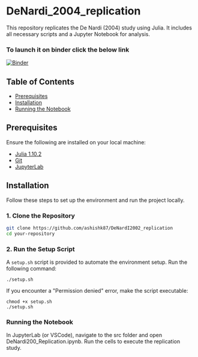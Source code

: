 # DeNardi_2004_replication

This repository replicates the De Nardi (2004) study using Julia. It includes all necessary scripts and a Jupyter Notebook for analysis.

### To launch it on binder click the below link

[![Binder](https://mybinder.org/badge_logo.svg)](https://mybinder.org/v2/gh/ashishk87/DeNardi_2004_replication/HEAD?labpath=src%2FDeNardi2002_Replication.ipynb)

## Table of Contents

- [Prerequisites](#prerequisites)
- [Installation](#installation)
- [Running the Notebook](#running-the-notebook)

## Prerequisites

Ensure the following are installed on your local machine:

- [Julia 1.10.2](https://julialang.org/downloads/)
- [Git](https://git-scm.com/downloads)
- [JupyterLab](https://jupyter.org/install)

## Installation

Follow these steps to set up the environment and run the project locally.

### 1. Clone the Repository

```bash
git clone https://github.com/ashishk87/DeNardI2002_replication
cd your-repository
```

### 2. Run the Setup Script
A ```setup.sh``` script is provided to automate the environment setup. Run the following command:
```
./setup.sh
```

If you encounter a "Permission denied" error, make the script executable:
```
chmod +x setup.sh
./setup.sh
```

### Running the Notebook
In JupyterLab (or VSCode), navigate to the src folder and open DeNardi200_Replication.ipynb. Run the cells to execute the replication study.










